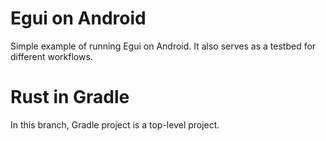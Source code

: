# Egui on Android

Simple example of running Egui on Android. It also serves as a testbed for different workflows.

# Rust in Gradle

In this branch, Gradle project is a top-level project.